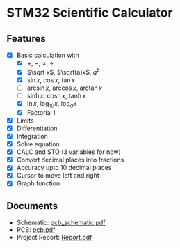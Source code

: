# STM32 Scientific Calculator

## Features
- [x] Basic calculation with
  - [x] $+$, $-$, $\times$, $\div$
  - [x] $\sqrt x$, $\sqrt[a]x$, $a^b$
  - [x] $\sin x$, $\cos x$, $\tan x$ 
  - [ ] $\arcsin x$, $\arccos x$, $\arctan x$ 
  - [ ] $\sinh x$, $\cosh x$, $\tanh x$ 
  - [x] $\ln x$, $\log_{10}x$, $\log_a x$
  - [x] Factorial $!$
- [x] Limits
- [x] Differentiation
- [x] Integration
- [x] Solve equation
- [x] CALC and STO (3 variables for now)
- [x] Convert decimal places into fractions
- [x] Accuracy upto 10 decimal places
- [x] Cursor to move left and right
- [x] Graph function

## Documents
- Schematic: [pcb_schematic.pdf](Report/PCB/pcb_schematic.pdf)
- PCB: [pcb.pdf](Report/PCB/pcb.pdf)
- Project Report: [Report.pdf](Report.pdf)